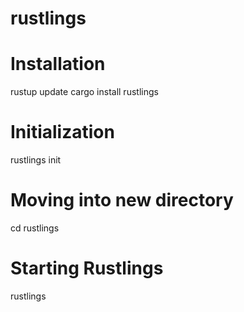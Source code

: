 # rustlings
# Installation
rustup update
cargo install rustlings
# Initialization
rustlings init
# Moving into new directory
cd rustlings
# Starting Rustlings
rustlings
